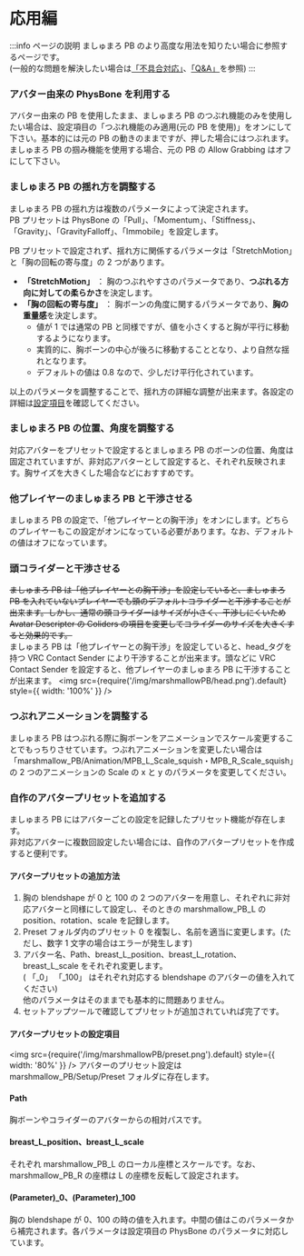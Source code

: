 # 応用編

:::info ページの説明
ましゅまろ PB のより高度な用法を知りたい場合に参照するページです。  
(一般的な問題を解決したい場合は[「不具合対応」](https://wataame89.github.io/documents-wataameya/marshmallowPB/howtouse/addition)、[「Q&A」](https://wataame89.github.io/documents-wataameya/marshmallowPB/qa)を参照)
:::

### アバター由来の PhysBone を利用する

アバター由来の PB を使用したまま、ましゅまろ PB のつぶれ機能のみを使用したい場合は、設定項目の「つぶれ機能のみ適用(元の PB を使用)」をオンにして下さい。基本的には元の PB の動きのままですが、押した場合にはつぶれます。ましゅまろ PB の掴み機能を使用する場合、元の PB の Allow Grabbing はオフにして下さい。

### ましゅまろ PB の揺れ方を調整する

ましゅまろ PB の揺れ方は複数のパラメータによって決定されます。  
PB プリセットは PhysBone の「Pull」、「Momentum」、「Stiffness」、「Gravity」、「GravityFalloff」、「Immobile」を設定します。

PB プリセットで設定されず、揺れ方に関係するパラメータは「StretchMotion」と「胸の回転の寄与度」の 2 つがあります。

- **「StretchMotion」** ： 胸のつぶれやすさのパラメータであり、**つぶれる方向に対しての柔らかさ**を決定します。
- **「胸の回転の寄与度」** ： 胸ボーンの角度に関するパラメータであり、**胸の重量感**を決定します。
  - 値が 1 では通常の PB と同様ですが、値を小さくすると胸が平行に移動するようになります。
  - 実質的に、胸ボーンの中心が後ろに移動することとなり、より自然な揺れとなります。
  - デフォルトの値は 0.8 なので、少しだけ平行化されています。

以上のパラメータを調整することで、揺れ方の詳細な調整が出来ます。各設定の詳細は[設定項目](http://localhost:3000/documents-wataameya/marshmallowPB/howtouse/setup)を確認してください。

### ましゅまろ PB の位置、角度を調整する

対応アバターをプリセットで設定するとましゅまろ PB のボーンの位置、角度は固定されていますが、非対応アバターとして設定すると、それぞれ反映されます。胸サイズを大きくした場合などにおすすめです。

### 他プレイヤーのましゅまろ PB と干渉させる

ましゅまろ PB の設定で、「他プレイヤーとの胸干渉」をオンにします。どちらのプレイヤーもこの設定がオンになっている必要があります。なお、デフォルトの値はオフになっています。

### 頭コライダーと干渉させる

~~ましゅまろ PB は「他プレイヤーとの胸干渉」を設定していると、ましゅまろ PB を入れていないプレイヤーでも頭のデフォルトコライダーと干渉することが出来ます。しかし、通常の頭コライダーはサイズが小さく、干渉しにくいため Avatar Descripter の Coliders の項目を変更してコライダーのサイズを大きくすると効果的です。~~  
ましゅまろ PB は「他プレイヤーとの胸干渉」を設定していると、head\_タグを持つ VRC Contact Sender により干渉することが出来ます。頭などに VRC Contact Sender を設定すると、他プレイヤーのましゅまろ PB に干渉することが出来ます。
<img
src={require('/img/marshmallowPB/head.png').default}
style={{ width: '100%' }}
/>

### つぶれアニメーションを調整する

ましゅまろ PB はつぶれる際に胸ボーンをアニメーションでスケール変更することでもっちりさせています。つぶれアニメーションを変更したい場合は「marshmallow_PB/Animation/MPB_L_Scale_squish・MPB_R_Scale_squish」の 2 つのアニメーションの Scale の x と y のパラメータを変更してください。

### 自作のアバタープリセットを追加する

ましゅまろ PB にはアバターごとの設定を記録したプリセット機能が存在します。  
非対応アバターに複数回設定したい場合には、自作のアバタープリセットを作成すると便利です。

#### アバタープリセットの追加方法

1. 胸の blendshape が 0 と 100 の 2 つのアバターを用意し、それぞれに非対応アバターと同様にして設定し、そのときの marshmallow_PB_L の position、rotation、scale を記録します。
2. Preset フォルダ内のプリセット 0 を複製し、名前を適当に変更します。(ただし、数字 1 文字の場合はエラーが発生します)
3. アバター名、Path、breast_L_position、breast_L_rotation、breast_L_scale をそれぞれ変更します。  
    ( 「\_0」 「\_100」 はそれぞれ対応する blendshape のアバターの値を入れてください)  
   他のパラメータはそのままでも基本的に問題ありません。
4. セットアップツールで確認してプリセットが追加されていれば完了です。

#### アバタープリセットの設定項目

<img
src={require('/img/marshmallowPB/preset.png').default}
style={{ width: '80%' }}
/>
アバターのプリセット設定は marshmallow_PB/Setup/Preset フォルダに存在します。

#### Path

胸ボーンやコライダーのアバターからの相対パスです。

#### breast_L_position、breast_L_scale

それぞれ marshmallow_PB_L のローカル座標とスケールです。なお、marshmallow_PB_R の座標は L の座標を反転して設定されます。

#### (Parameter)\_0、(Parameter)\_100

胸の blendshape が 0、100 の時の値を入れます。中間の値はこのパラメータから補完されます。各パラメータは設定項目の PhysBone のパラメータに対応しています。

<!-- もし非対応アバターのプリセットを公式に提供して頂ける場合は[こちらのGooglefrom](https://forms.gle/9qfEqBHDyiEisy4G9)にお送りください。 -->

<!-- ### 手動で導入したい場合(Prefabなど)
ましゅまろPBをツールを用いずに手動で導入したい場合はこちらの動画を参照してください。(非推奨)
<iframe width="280" height="158" src="https://www.youtube.com/embed/pKpk3hQhihc?si=trFn__bA0hqWF_76" title="YouTube video player" frameBorder="0" allow="accelerometer; autoplay; clipboard-write; encrypted-media; gyroscope; picture-in-picture; web-share" allowFullScreen></iframe> -->
